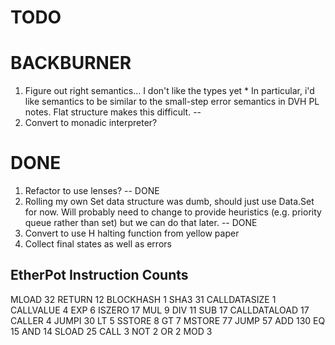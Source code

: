 # TODO


# BACKBURNER

  1. Figure out right semantics... I don't like the types yet
    * In particular, i'd like semantics to be similar to the small-step error
      semantics in DVH PL notes. Flat structure makes this difficult. -- 
  2. Convert to monadic interpreter?

# DONE

  1. Refactor to use lenses? -- DONE
  2. Rolling my own Set data structure was dumb, should just use Data.Set for now. Will probably need
     to change to provide heuristics (e.g. priority queue rather than set) but we can do that later. -- DONE
  3. Convert to use H halting function from yellow paper
  4. Collect final states as well as errors

## EtherPot Instruction Counts

  MLOAD 32
  RETURN 12
  BLOCKHASH 1
  SHA3 31
  CALLDATASIZE 1
  CALLVALUE 4
  EXP 6
  ISZERO 17
  MUL 9
  DIV 11
  SUB 17
  CALLDATALOAD 17
  CALLER 4
  JUMPI 30
  LT 5
  SSTORE 8
  GT 7
  MSTORE 77
  JUMP 57
  ADD 130
  EQ 15
  AND 14
  SLOAD 25
  CALL 3
  NOT 2
  OR 2
  MOD 3

